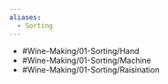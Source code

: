 ```yaml
---
aliases:
  - Sorting
---
```

- #Wine-Making/01-Sorting/Hand
- #Wine-Making/01-Sorting/Machine
- #Wine-Making/01-Sorting/Raisination